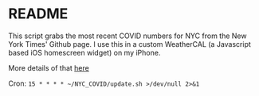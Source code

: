 # README

This script grabs the most recent COVID numbers for NYC from the New York Times' Github page. I use this in a custom WeatherCAL (a Javascript based iOS homescreen widget) on my iPhone.

More details of that [here](https://danielbeadle.net/post/2021-12-23-weather-cal-custom/)

Cron: `15 * * * * ~/NYC_COVID/update.sh >/dev/null 2>&1`
